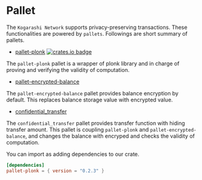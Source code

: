# Pallet
The `Kogarashi Network` supports privacy-preserving transactions. These functionalities are powered by `pallets`. Followings are short summary of pallets.

- [pallet-plonk](../book/4_1_plonk.md) [![crates.io badge](https://img.shields.io/crates/v/plonk-pallet.svg)](https://crates.io/crates/plonk-pallet)

The `pallet-plonk` pallet is a wrapper of plonk library and in charge of proving and verifying the validity of computation.

- [pallet-encrypted-balance](../book/4_2_encrypted_balance.md)

The `pallet-encrypted-balance` pallet provides balance encryption by default. This replaces balance storage value with encrypted value.

- [confidential_transfer](../book/4_3_confidential_transfer.md)

The `confidential_transfer` pallet provides transfer function with hiding transfer amount. This pallet is coupling `pallet-plonk` and `pallet-encrypted-balance`, and changes the balance with encryped and checks the validity of computation.

You can import as adding dependencies to our crate.

```toml
[dependencies]
pallet-plonk = { version = "0.2.3" }
```